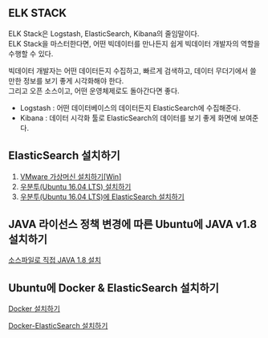 ## ELK STACK
ELK Stack은 Logstash, ElasticSearch, Kibana의 줄임말이다.  
ELK Stack을 마스터한다면, 어떤 빅데이터를 만나든지 쉽게 빅데이터 개발자의 역할을 수행할 수 있다.  
  
빅데이터 개발자는 어떤 데이터든지 수집하고, 빠르게 검색하고, 데이터 무더기에서 쓸만한 정보를 보기 좋게 시각화해야 한다.  
그리고 오픈 소스이고, 어떤 운영체제로도 돌아간다면 좋다.  
  
* Logstash : 어떤 데이터베이스의 데이터든지 ElasticSearch에 수집해준다.
* Kibana : 데이터 시각화 툴로 ElasticSearch의 데이터를 보기 좋게 화면에 보여준다.

## ElasticSearch 설치하기

1) [VMware 가상머신 설치하기[Win]](https://blog.emapp.cc/4)
2) [우분투(Ubuntu 16.04 LTS) 설치하기](https://blog.emapp.cc/5)
3) [우분투(Ubuntu 16.04 LTS)에 ElasticSearch 설치하기](https://johnmarc.tistory.com/32)

  
## JAVA 라이선스 정책 변경에 따른 Ubuntu에 JAVA v1.8 설치하기

[소스파일로 직접 JAVA 1.8 설치](https://m.blog.naver.com/PostView.naver?isHttpsRedirect=true&blogId=love_tolty&logNo=221585458347)

## Ubuntu에 Docker & ElasticSearch 설치하기

[Docker 설치하기](https://yolololoo.tistory.com/1)

[Docker-ElasticSearch 설치하기](https://techexpert.tips/ko/elasticsearch-ko/%ED%83%84%EC%84%B1-%EA%B2%80%EC%83%89-%EC%9A%B0%EB%B6%84%ED%88%AC-%EB%A6%AC%EB%88%85%EC%8A%A4%EC%97%90-%EB%8F%84%EC%BB%A4-%EC%84%A4%EC%B9%98)
